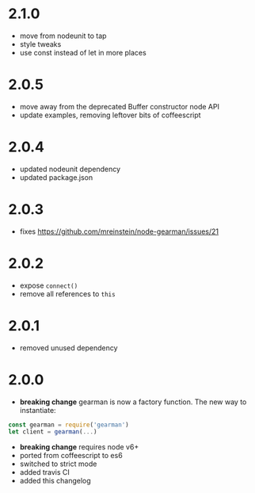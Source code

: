 # 2.1.0
* move from nodeunit to tap
* style tweaks
* use const instead of let in more places

# 2.0.5
* move away from the deprecated Buffer constructor node API
* update examples, removing leftover bits of coffeescript

# 2.0.4
* updated nodeunit dependency
* updated package.json

# 2.0.3
* fixes https://github.com/mreinstein/node-gearman/issues/21

# 2.0.2
* expose `connect()`
* remove all references to `this`

# 2.0.1
* removed unused dependency

# 2.0.0

* **breaking change** gearman is now a factory function. The new way to
instantiate:
```javascript
const gearman = require('gearman')
let client = gearman(...)
```
* **breaking change** requires node v6+
* ported from coffeescript to es6
* switched to strict mode
* added travis CI
* added this changelog